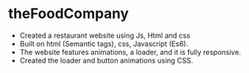 # theFoodCompany
- Created a restaurant website using Js, Html and css
- Built on html (Semantic tags), css, Javascript (Es6).
- The website features animations, a loader, and it is fully responsive.
- Created the loader and button animations using CSS.
